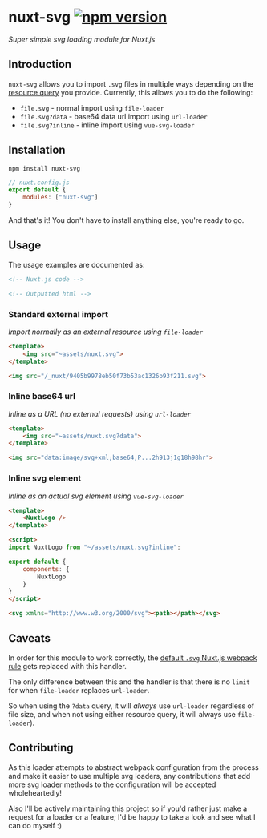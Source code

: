 # nuxt-svg [![npm version](https://badge.fury.io/js/nuxt-svg.svg)](https://badge.fury.io/js/nuxt-svg)
_Super simple svg loading module for Nuxt.js_

## Introduction

`nuxt-svg` allows you to import `.svg` files in multiple ways depending on the [resource query](https://webpack.js.org/configuration/module/#rule-resourcequery) you provide. Currently, this allows you to do the following:

- `file.svg` - normal import using `file-loader`
- `file.svg?data` - base64 data url import using `url-loader`
- `file.svg?inline` - inline import using `vue-svg-loader`

## Installation

```console
npm install nuxt-svg
```

```javascript
// nuxt.config.js
export default {
	modules: ["nuxt-svg"]
}
```

And that's it! You don't have to install anything else, you're ready to go.

## Usage

The usage examples are documented as:

```html
<!-- Nuxt.js code -->
```

```html
<!-- Outputted html -->
```


### Standard external import

_Import normally as an external resource using `file-loader`_

```html
<template>
	<img src="~assets/nuxt.svg">
</template>
```

```html
<img src="/_nuxt/9405b9978eb50f73b53ac1326b93f211.svg">
```

### Inline base64 url

_Inline as a URL (no external requests) using `url-loader`_

```html
<template>
	<img src="~assets/nuxt.svg?data">
</template>
```

```html
<img src="data:image/svg+xml;base64,P...2h913j1g18h98hr">
```

### Inline svg element

_Inline as an actual svg element using `vue-svg-loader`_

```html
<template>
	<NuxtLogo />
</template>

<script>
import NuxtLogo from "~/assets/nuxt.svg?inline";

export default {
	components: {
		NuxtLogo
	}
}
</script>
```

```html
<svg xmlns="http://www.w3.org/2000/svg"><path></path></svg>
```

## Caveats
In order for this module to work correctly, the [default `.svg` Nuxt.js webpack rule](https://nuxtjs.org/guide/assets/#webpack) gets replaced with this handler.

The only difference between this and the handler is that there is no `limit` for when `file-loader` replaces `url-loader`.

So when using the `?data` query, it will _always_ use `url-loader` regardless of file size, and when not using either resource query, it will always use `file-loader`).

## Contributing
As this loader attempts to abstract webpack configuration from the process and make it easier to use multiple svg loaders, any contributions that add more svg loader methods to the configuration will be accepted wholeheartedly!

Also I'll be actively maintaining this project so if you'd rather just make a request for a loader or a feature; I'd be happy to take a look and see what I can do myself :)
